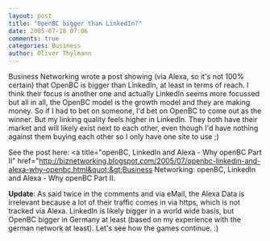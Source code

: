 ```yaml
---
layout: post
title: "OpenBC bigger than LinkedIn?"
date: 2005-07-18 07:06
comments: true
categories: Business
author: Oliver Thylmann
---
```



Business Networking wrote a post showing (via Alexa, so it's not 100% certain) that OpenBC is bigger than LinkedIn, at least in terms of reach. I think their focus is another one and actually LinkedIn seems more focussed but all in all, the OpenBC model is the growth model and they are making money. So if I had to bet on someone, I'd bet on OpenBC to come out as the winner. But my linking quality feels higher in LinkedIn. They both have their market and will likely exist next to each other, even though I'd have nothing against them buying each other so I only have one site to use ;)

See the post here: &lt;a title=&quot;openBC, LinkedIn and Alexa - Why openBC Part II&quot; href=&quot;http://biznetworking.blogspot.com/2005/07/openbc-linkedin-and-alexa-why-openbc.html&quot;&gt;Business Networking: openBC, LinkedIn and Alexa - Why openBC Part II.

**Update**: As said twice in the comments and via eMail, the Alexa Data is irrelevant because a lot of their traffic comes in via https, which is not tracked via Alexa. LinkedIn is likely bigger in a world wide basis, but OpenBC bigger in Germany at least (based on my experience with the german network at least). Let's see how the games continue. :)

